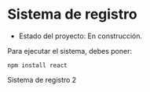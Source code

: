<h1>Sistema de registro</h1>

- Estado del proyecto: En construcción.

Para ejecutar el sistema, debes poner:

```npm install react```

Sistema de registro 2

